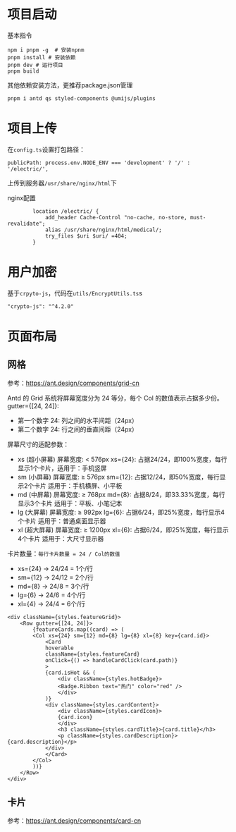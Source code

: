 # 项目启动
基本指令
```
npm i pnpm -g  # 安装npnm
pnpm install # 安装依赖
pnpm dev # 运行项目
pnpm build
```

其他依赖安装方法，更推荐package.json管理
```
pnpm i antd qs styled-components @umijs/plugins
```
# 项目上传
在`config.ts`设置打包路径：
```
publicPath: process.env.NODE_ENV === 'development' ? '/' : '/electric/',
```
上传到服务器`/usr/share/nginx/html`下

nginx配置
```
        location /electric/ {
            add_header Cache-Control "no-cache, no-store, must-revalidate";
            alias /usr/share/nginx/html/medical/;
            try_files $uri $uri/ =404;
        }
```

# 用户加密
基于`crpyto-js`，代码在`utils/EncryptUtils.ts`s
```
"crypto-js": "^4.2.0"
```

# 页面布局
## 网格
参考：https://ant.design/components/grid-cn

Antd 的 Grid 系统将屏幕宽度分为 24 等分，每个 Col 的数值表示占据多少份。
gutter={[24, 24]}:
- 第一个数字 24: 列之间的水平间距（24px）
- 第二个数字 24: 行之间的垂直间距（24px）

屏幕尺寸的适配参数：
- xs (超小屏幕) 屏幕宽度: < 576px xs={24}: 占据24/24，即100%宽度，每行显示1个卡片，适用于：手机竖屏
- sm (小屏幕) 屏幕宽度: ≥ 576px sm={12}: 占据12/24，即50%宽度，每行显示2个卡片 适用于：手机横屏、小平板
- md (中屏幕) 屏幕宽度: ≥ 768px md={8}: 占据8/24，即33.33%宽度，每行显示3个卡片 适用于：平板、小笔记本
- lg (大屏幕) 屏幕宽度: ≥ 992px lg={6}: 占据6/24，即25%宽度，每行显示4个卡片 适用于：普通桌面显示器
- xl (超大屏幕) 屏幕宽度: ≥ 1200px xl={6}: 占据6/24，即25%宽度，每行显示4个卡片 适用于：大尺寸显示器

卡片数量：`每行卡片数量 = 24 / Col的数值`
- xs={24} → 24/24 = 1个/行
- sm={12} → 24/12 = 2个/行
- md={8} → 24/8 = 3个/行
- lg={6} → 24/6 = 4个/行
- xl={4} → 24/4 = 6个/行

```tsx
<div className={styles.featureGrid}>
    <Row gutter={[24, 24]}>
        {featureCards.map((card) => (
        <Col xs={24} sm={12} md={8} lg={8} xl={8} key={card.id}>
            <Card
            hoverable
            className={styles.featureCard}
            onClick={() => handleCardClick(card.path)}
            >
            {card.isHot && (
                <div className={styles.hotBadge}>
                <Badge.Ribbon text="热门" color="red" />
                </div>
            )}
            <div className={styles.cardContent}>
                <div className={styles.cardIcon}>
                {card.icon}
                </div>
                <h3 className={styles.cardTitle}>{card.title}</h3>
                <p className={styles.cardDescription}>{card.description}</p>
            </div>
            </Card>
        </Col>
        ))}
    </Row>
</div>
```

## 卡片
参考：https://ant.design/components/card-cn
